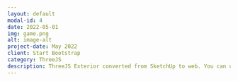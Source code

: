 ```yaml
---
layout: default
modal-id: 4
date: 2022-05-01
img: game.png
alt: image-alt
project-date: May 2022
client: Start Bootstrap
category: ThreeJS
description: ThreeJS Exterior converted from SketchUp to web. You can use markers Signs to see the places names.
---
```

